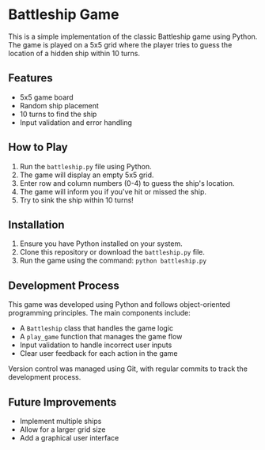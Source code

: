 # Battleship Game

This is a simple implementation of the classic Battleship game using Python. The game is played on a 5x5 grid where the player tries to guess the location of a hidden ship within 10 turns.

## Features

- 5x5 game board
- Random ship placement
- 10 turns to find the ship
- Input validation and error handling

## How to Play

1. Run the `battleship.py` file using Python.
2. The game will display an empty 5x5 grid.
3. Enter row and column numbers (0-4) to guess the ship's location.
4. The game will inform you if you've hit or missed the ship.
5. Try to sink the ship within 10 turns!

## Installation

1. Ensure you have Python installed on your system.
2. Clone this repository or download the `battleship.py` file.
3. Run the game using the command: `python battleship.py`

## Development Process

This game was developed using Python and follows object-oriented programming principles. The main components include:

- A `Battleship` class that handles the game logic
- A `play_game` function that manages the game flow
- Input validation to handle incorrect user inputs
- Clear user feedback for each action in the game

Version control was managed using Git, with regular commits to track the development process.

## Future Improvements

- Implement multiple ships
- Allow for a larger grid size
- Add a graphical user interface
